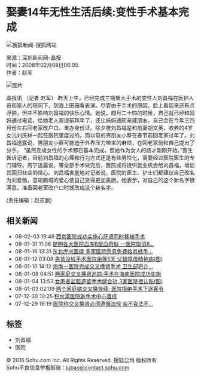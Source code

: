 # 娶妻14年无性生活后续:变性手术基本完成

![搜狐新闻-搜狐网站](https://images.sohu.com/uiue/sohu_logo/2006/news_logo3.gif)

来源：深圳新闻网-晶报  
时间：2008年02月08日06:05  
作者：赵军  

![图片](https://photocdn.sohu.com/20061227/Img247299922.gif)

晶报讯 （记者 赵军） 昨天上午，已经完成三期重大手术的变性人刘昌福在医护人员和家人的陪同下，到海上田园看表演。尽管由于手术的原因，脸上看起来还有点浮肿，但并不影响刘昌福的快乐心情。她说，腊月二十四的时候，自己就已经和妈妈通过电话，给她老人家提前拜年了，还让妈妈通知亲戚朋友，自己会在今年三四月份左右回老家改户口、重办身份证。除夕夜刘昌福是和前妻胡文英、收养的4岁女儿刘庆林一起在医院里度过的，而以前的男朋友小蔡在春节前回老家过年了。刘昌福透露说，男朋友小蔡可能迫于外界压力带来的麻烦，在回老家前和自己提出了分手。 “虽然变成女性的手术都已基本完成，但她作为女人的路才刚刚开始。”医生告诉记者，目前刘昌福的心理和行为方式还是有些男性化，需要经过医院医生的专门辅导。周宁透露说，等全部手术做完后，医院或将提供就业机会给刘昌福，增加其回归社会的信心。刘昌福害羞地对记者说，医院的医生、护士们都建议自己改名为刘爱丽，意喻鹏城的爱心使自己变得更加美丽。她表示，对自己的这个新名字很满意，准备回老家改户口时就改成这个新名字。

(责任编辑：赵志鹏)

## 相关新闻

- 08-02-03 19:46·[西京医院成功实施心肝肾同时移植手术](https://news.sohu.com/20080203/n255060568.shtml)
- 08-01-31 11:06·[昆明各大医院血库B型血奇缺 一医院取消8...](https://news.sohu.com/20080131/n254992793.shtml)
- 08-01-16 13:31·[东北虎求医续 多家医院愿意免费给其做手...](https://news.sohu.com/20080116/n254692283.shtml)
- 08-01-12 03:08·[男孩没钱手术医院坐等5天 父智障母精神病(图)](https://news.sohu.com/20080112/n254609371.shtml)
- 08-01-10 14:12·[海南一医院完成交叉换肾手术 卫生部将介...](https://news.sohu.com/20080110/n254573181.shtml)
- 08-01-08 04:51·[两家庭交叉换肾追踪:手术在海南医院成功实施](https://news.sohu.com/20080108/n254513444.shtml)
- 08-01-04 13:53·[女患者盆腔遗留手术缝合针 3家医院拒认账(图)](https://news.sohu.com/20080104/n254463110.shtml)
- 08-01-03 02:09·[两个家庭欲交叉换肾续: 医院拒绝手术下逐客令](https://news.sohu.com/20080103/n254426955.shtml)
- 07-12-30 10:25·[积水潭医院新手术中心落成](https://news.sohu.com/20071230/n254385852.shtml)
- 07-12-29 16:19·[医院称交叉换肾必须遵循法规 若不合法不...](https://news.sohu.com/20071229/n254380381.shtml) 

## 标签
- 刘昌福
- 医院

© 2016 Sohu.com Inc. All Rights Reserved. 搜狐公司 版权所有  
Sohu不良信息举报邮箱：[jubao@contact.sohu.com](mailto:jubao@contact.sohu.com)